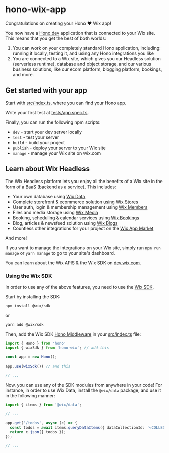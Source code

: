 # hono-wix-app

Congratulations on creating your Hono ❤️ Wix app!

You now have a [Hono.dev](https://hono.dev) application that is connected to your Wix site. This means that you get the best
of both worlds:
1. You can work on your completely standard Hono application, including: running it locally, testing it, and using any Hono integrations you like
2. You are connected to a Wix site, which gives you our Headless solution (serverless runtime), database and object storage, and our various business solutions, like our ecom platform, blogging platform, bookings, and more.

## Get started with your app
Start with [src/index.ts](src/index.ts), where you can find your Hono app.

Write your first test at [tests/app.spec.ts](tests/app.spec.ts).

Finally, you can run the following npm scripts:
- `dev` - start your dev server locally
- `test` - test your server
- `build` - build your project
- `publish` - deploy your server to your Wix site
- `manage` - manage your Wix site on wix.com

## Learn about Wix Headless
The Wix Headless platform lets you enjoy all the benefits of a Wix site in the form of a BaaS (backend as a service). This includes:
- Your own database using [Wix Data](https://dev.wix.com/docs/sdk/backend-modules/data/introduction)
- Complete storefront & ecommerce solution using [Wix Stores](https://dev.wix.com/docs/sdk/backend-modules/ecom/introduction)
- User auth, login & membership management using [Wix Members](https://dev.wix.com/docs/sdk/backend-modules/members/members/introduction)
- Files and media storage using [Wix Media](https://dev.wix.com/docs/sdk/backend-modules/media/introduction)
- Booking, scheduling & calendar services using [Wix Bookings](https://dev.wix.com/docs/sdk/backend-modules/bookings/introduction)
- Blog, articles & newsfeed solution using [Wix Blogs](https://dev.wix.com/docs/sdk/backend-modules/blog/introduction)
- Countless other integrations for your project on the [Wix App Market](https://www.wix.com/app-market)

And more!

If you want to manage the integrations on your Wix site, simply run `npm run manage` or `yarn manage` to go to your site's dashboard.

You can learn about the Wix APIS & the Wix SDK on [dev.wix.com](https://dev.wix.com/docs/sdk).

### Using the Wix SDK
In order to use any of the above features, you need to use the [Wix SDK](https://dev.wix.com/docs/sdk).

Start by installing the SDK:
```sh
npm install @wix/sdk
```

or
```sh
yarn add @wix/sdk
```

Then, add the Wix SDK [Hono Middleware](https://hono.dev/docs/guides/middleware) in your [src/index.ts](src/index.ts) file:

```ts
import { Hono } from 'hono'
import { wixSdk } from 'hono-wix'; // add this

const app = new Hono();

app.use(wixSdk()) // and this

// ...
```

Now, you can use any of the SDK modules from anywhere in your code! For instance, in order to use Wix Data, install the `@wix/data` package, and use it in the following manner:

```ts
import { items } from '@wix/data';

// ...

app.get('/todos', async (c) => {
  const todos = await items.queryDataItems({ dataCollectionId: '<COLLECTION ID HERE>' }).find();
  return c.json({ todos });
});

// ...
```
